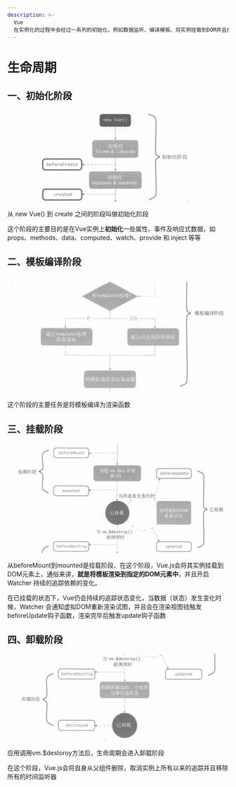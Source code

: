 ```yaml
---
description: >-
  Vue
  在实例化的过程中会经过一系列的初始化，例如数据监听、编译模板、将实例挂载到DOM并且在数据变化时更新DOM，与此同时还会向外暴露出一些生命周期狗子，以方便开发者在不同的阶段添加自己定义代码
---
```


# 生命周期

## 一、初始化阶段

![&#x521D;&#x59CB;&#x5316;&#x9636;&#x6BB5;](../../.gitbook/assets/image%20%2885%29.png)

从 new Vue\(\) 到 create 之间的阶段叫做初始化阶段

这个阶段的主要目的是在Vue实例上**初始化**一些属性、事件及响应式数据，如 props、methods、data、computed、watch、provide 和 inject 等等

## 二、模板编译阶段

![](../../.gitbook/assets/image%20%2886%29.png)

这个阶段的主要任务是将模板编译为渲染函数

## 三、挂载阶段

![](../../.gitbook/assets/image%20%2880%29.png)

从beforeMount到mounted是挂载阶段、在这个阶段，Vue.js会将其实例挂载到DOM元素上，通俗来讲，**就是将模板渲染到指定的DOM元素中**，并且开启Watcher 持续的追踪依赖的变化。

在已挂载的状态下，Vue仍会持续的追踪状态变化，当数据（状态）发生变化时候，Watcher 会通知虚拟DOM重新渲染试图，并且会在渲染视图钱触发beforeUpdate钩子函数，渲染完毕后触发update钩子函数

## 四、卸载阶段

![&#x5378;&#x8F7D;&#x9636;&#x6BB5;](../../.gitbook/assets/image%20%2887%29.png)

应用调用vm.$destoroy方法后，生命周期会进入卸载阶段

在这个阶段，Vue.js会将自身从父组件删除，取消实例上所有以来的追踪并且移除所有的时间监听器

